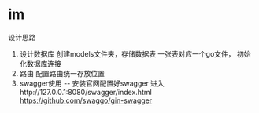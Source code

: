 # im
设计思路
1. 设计数据库  创建models文件夹，存储数据表 一张表对应一个go文件， 初始化数据库连接
2. 路由  配置路由统一存放位置
3. swagger使用 -- 安装官网配置好swagger 进入http://127.0.0.1:8080/swagger/index.html
   https://github.com/swaggo/gin-swagger